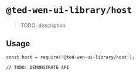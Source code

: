 # `@ted-wen-ui-library/host`

> TODO: description

## Usage

```
const host = require('@ted-wen-ui-library/host');

// TODO: DEMONSTRATE API
```
